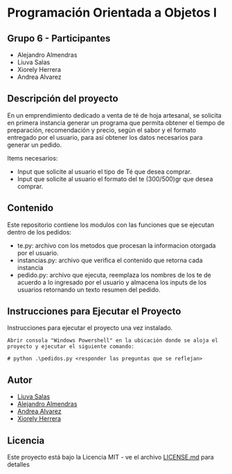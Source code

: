 ﻿# Programación Orientada a Objetos I
## Grupo 6 - Participantes

- Alejandro Almendras
- Liuva Salas
- Xiorely Herrera
- Andrea Alvarez

## Descripción del proyecto

En un emprendimiento dedicado a venta de té de hoja artesanal, se solicita en primera instancia generar un programa que permita obtener el tiempo de preparación, recomendación y precio, según el sabor y el formato entregado por el usuario, para así obtener los datos necesarios para generar un pedido.

Items necesarios:

- Input que solicite al usuario el tipo de Té que desea comprar.
- Input que solicite al usuario el formato del te (300/500)gr que desea comprar.

## Contenido

Este repositorio contiene los modulos con las funciones que se ejecutan dentro de los pedidos:

- te.py: archivo con los metodos que procesan la informacion otorgada por el usuario.
- instancias.py: archivo que verifica el contenido que retorna cada instancia
- pedido.py: archivo que ejecuta, reemplaza los nombres de los te de acuerdo a lo ingresado por el usuario y almacena los inputs de los usuarios retornando un texto resumen del pedido.


## Instrucciones para Ejecutar el Proyecto

Instrucciones para ejecutar el proyecto una vez instalado.

```Windows Powershell/
Abrir consola "Windows Powershell" en la ubicación donde se aloja el proyecto y ejecutar el siguiente comando:

# python .\pedidos.py <responder las preguntas que se reflejan>
```

## Autor

- [Liuva Salas](https://github.com/LiuvaSalas)
- [Alejandro Almendras](https://github.com/Almendras2024)
- [Andrea Alvarez](https://github.com/Andrea-Alvarez-Gonzalez)
- [Xiorely Herrera](https://github.com/Xiorelyh)

## Licencia

Este proyecto está bajo la Licencia MIT - ve el archivo [LICENSE.md](LICENSE) para detalles
